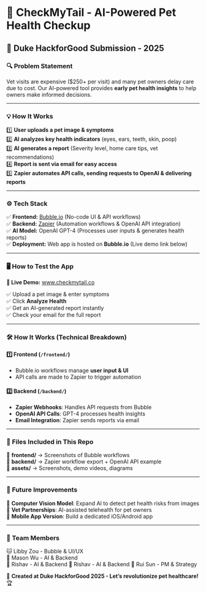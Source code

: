 # 🐾 CheckMyTail - AI-Powered Pet Health Checkup
## 🚀 Duke HackforGood Submission - 2025

### **🔍 Problem Statement**
Vet visits are expensive ($250+ per visit) and many pet owners delay care due to cost. Our AI-powered tool provides **early pet health insights** to help owners make informed decisions.

---

### **💡 How It Works**
1️⃣ **User uploads a pet image & symptoms**  
2️⃣ **AI analyzes key health indicators** (eyes, ears, teeth, skin, poop)  
3️⃣ **AI generates a report** (Severity level, home care tips, vet recommendations)  
4️⃣ **Report is sent via email for easy access**  
5️⃣ **Zapier automates API calls, sending requests to OpenAI & delivering reports**  

---

### **⚙️ Tech Stack**
✅ **Frontend:** [Bubble.io](https://bubble.io) (No-code UI & API workflows)  
✅ **Backend:** [Zapier](https://zapier.com) (Automation workflows & OpenAI API integration)  
✅ **AI Model:** OpenAI GPT-4 (Processes user inputs & generates health reports)  
✅ **Deployment:** Web app is hosted on **Bubble.io** (Live demo link below)  

---

### **🖥️ How to Test the App**
**🔗 Live Demo:** www.checkmytail.co

✅ Upload a pet image & enter symptoms  
✅ Click **Analyze Health**  
✅ Get an AI-generated report instantly  
✅ Check your email for the full report  

---

### **🛠️ How It Works (Technical Breakdown)**
#### **1️⃣ Frontend (`/frontend/`)**
- Bubble.io workflows manage **user input & UI**  
- API calls are made to Zapier to trigger automation  

#### **2️⃣ Backend (`/backend/`)**
- **Zapier Webhooks**: Handles API requests from Bubble  
- **OpenAI API Calls**: GPT-4 processes health insights  
- **Email Integration**: Zapier sends reports via email  

---

### **📁 Files Included in This Repo**
📂 **frontend/** → Screenshots of Bubble workflows  
📂 **backend/** → Zapier workflow export + OpenAI API example  
📂 **assets/** → Screenshots, demo videos, diagrams  

---

### **📝 Future Improvements**
🔹 **Computer Vision Model**: Expand AI to detect pet health risks from images  
🔹 **Vet Partnerships**: AI-assisted telehealth for pet owners  
🔹 **Mobile App Version**: Build a dedicated iOS/Android app  

---

### **👥 Team Members**
🐱 Libby Zou - Bubble & UI/UX  
🐶 Mason Wu - AI & Backend  
🐾 Rishav - AI & Backend
🐾 Rishav - AI & Backend
🐰 Rui Sun - PM & Strategy 

🚀 **Created at Duke HackforGood 2025 - Let’s revolutionize pet healthcare!** 🏆  

